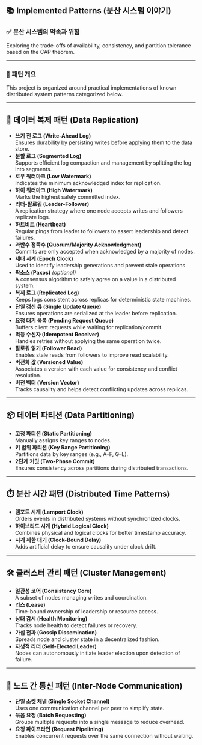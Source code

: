 ## 📚 Implemented Patterns (분산 시스템 이야기)

### ✅ 분산 시스템의 약속과 위험
Exploring the trade-offs of availability, consistency, and partition tolerance based on the CAP theorem.

---

### 🧩 패턴 개요
This project is organized around practical implementations of known distributed system patterns categorized below.

---

## 🔁 데이터 복제 패턴 (Data Replication)

- **쓰기 전 로그 (Write-Ahead Log)**  
  Ensures durability by persisting writes before applying them to the data store.
- **분할 로그 (Segmented Log)**  
  Supports efficient log compaction and management by splitting the log into segments.
- **로우 워터마크 (Low Watermark)**  
  Indicates the minimum acknowledged index for replication.
- **하이 워터마크 (High Watermark)**  
  Marks the highest safely committed index.
- **리더-팔로워 (Leader-Follower)**  
  A replication strategy where one node accepts writes and followers replicate logs.
- **하트비트 (Heartbeat)**  
  Regular pings from leader to followers to assert leadership and detect failures.
- **과반수 정족수 (Quorum/Majority Acknowledgment)**  
  Commits are only accepted when acknowledged by a majority of nodes.
- **세대 시계 (Epoch Clock)**  
  Used to identify leadership generations and prevent stale operations.
- **팍소스 (Paxos)** *(optional)*  
  A consensus algorithm to safely agree on a value in a distributed system.
- **복제 로그 (Replicated Log)**  
  Keeps logs consistent across replicas for deterministic state machines.
- **단일 갱신 큐 (Single Update Queue)**  
  Ensures operations are serialized at the leader before replication.
- **요청 대기 목록 (Pending Request Queue)**  
  Buffers client requests while waiting for replication/commit.
- **멱등 수신자 (Idempotent Receiver)**  
  Handles retries without applying the same operation twice.
- **팔로워 읽기 (Follower Read)**  
  Enables stale reads from followers to improve read scalability.
- **버전화 값 (Versioned Value)**  
  Associates a version with each value for consistency and conflict resolution.
- **버전 벡터 (Version Vector)**  
  Tracks causality and helps detect conflicting updates across replicas.

---

## 📦 데이터 파티션 (Data Partitioning)

- **고정 파티션 (Static Partitioning)**  
  Manually assigns key ranges to nodes.
- **키 범위 파티션 (Key Range Partitioning)**  
  Partitions data by key ranges (e.g., A–F, G–L).
- **2단계 커밋 (Two-Phase Commit)**  
  Ensures consistency across partitions during distributed transactions.

---

## ⏱️ 분산 시간 패턴 (Distributed Time Patterns)

- **램포트 시계 (Lamport Clock)**  
  Orders events in distributed systems without synchronized clocks.
- **하이브리드 시계 (Hybrid Logical Clock)**  
  Combines physical and logical clocks for better timestamp accuracy.
- **시계 제한 대기 (Clock-Bound Delay)**  
  Adds artificial delay to ensure causality under clock drift.

---

## 🛠 클러스터 관리 패턴 (Cluster Management)

- **일관성 코어 (Consistency Core)**  
  A subset of nodes managing writes and coordination.
- **리스 (Lease)**  
  Time-bound ownership of leadership or resource access.
- **상태 감시 (Health Monitoring)**  
  Tracks node health to detect failures or recovery.
- **가십 전파 (Gossip Dissemination)**  
  Spreads node and cluster state in a decentralized fashion.
- **자생적 리더 (Self-Elected Leader)**  
  Nodes can autonomously initiate leader election upon detection of failure.

---

## 📡 노드 간 통신 패턴 (Inter-Node Communication)

- **단일 소켓 채널 (Single Socket Channel)**  
  Uses one communication channel per peer to simplify state.
- **묶음 요청 (Batch Requesting)**  
  Groups multiple requests into a single message to reduce overhead.
- **요청 파이프라인 (Request Pipelining)**  
  Enables concurrent requests over the same connection without waiting.


